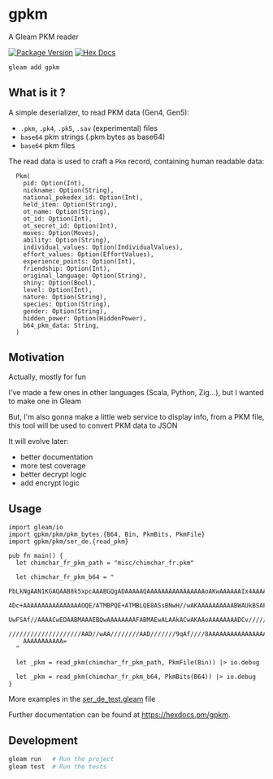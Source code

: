 # gpkm

A Gleam PKM reader

[![Package Version](https://img.shields.io/hexpm/v/gpkm)](https://hex.pm/packages/gpkm)
[![Hex Docs](https://img.shields.io/badge/hex-docs-ffaff3)](https://hexdocs.pm/gpkm/)

```sh
gleam add gpkm
```

## What is it ?

A simple deserializer, to read PKM data (Gen4, Gen5):

- `.pkm`, `.pk4`, `.pk5`, `.sav` (experimental) files
- `base64` pkm strings (.pkm bytes as base64)
- `base64` pkm files

The read data is used to craft a `Pkm` record,
containing human readable data:

```gleam
  Pkm(
    pid: Option(Int),
    nickname: Option(String),
    national_pokedex_id: Option(Int),
    held_item: Option(String),
    ot_name: Option(String),
    ot_id: Option(Int),
    ot_secret_id: Option(Int),
    moves: Option(Moves),
    ability: Option(String),
    individual_values: Option(IndividualValues),
    effort_values: Option(EffortValues),
    experience_points: Option(Int),
    friendship: Option(Int),
    original_language: Option(String),
    shiny: Option(Bool),
    level: Option(Int),
    nature: Option(String),
    species: Option(String),
    gender: Option(String),
    hidden_power: Option(HiddenPower),
    b64_pkm_data: String,
  )
```

## Motivation

Actually, mostly for fun

I've made a few ones in other languages (Scala, Python, Zig...),
but I wanted to make one in Gleam

But, I'm also gonna make a little web service to display info, from a PKM file,
this tool will be used to convert PKM data to JSON

It will evolve later:

- better documentation
- more test coverage
- better decrypt logic
- add encrypt logic

## Usage

```gleam
import gleam/io
import gpkm/pkm/pkm_bytes.{B64, Bin, PkmBits, PkmFile}
import gpkm/pkm/ser_de.{read_pkm}

pub fn main() {
  let chimchar_fr_pkm_path = "misc/chimchar_fr.pkm"

  let chimchar_fr_pkm_b64 = "
    PbLkNgAAN1KGAQAAB8k5xpcAAABGQgADAAAAAQAAAAAAAAAAAAAAAAoAKwAAAAAAIx4AAAAAAABh
    4Dc+AAAAAAAAAAAAAAAAOQE/ATMBPQE+ATMBLQE8ASsBNwH//wAKAAAAAAAAAABWAUkBSAFRAVMB
    UwFSAf//AAAACwEDAABMAAAEBQwAAAAAAAAFABMAEwALAAkACwAKAAoAAAAAAAADCv//////////
    ////////////////////AAD//wAA////////AAD///////9qAf////8AAAAAAAAAAAAAAAAAAAAA
    AAAAAAAAAAA=
  "

  let _pkm = read_pkm(chimchar_fr_pkm_path, PkmFile(Bin)) |> io.debug

  let _pkm = read_pkm(chimchar_fr_pkm_b64, PkmBits(B64)) |> io.debug
}
```

More examples in the [ser_de_test.gleam](./test/pkm/ser_de_test.gleam) file

Further documentation can be found at <https://hexdocs.pm/gpkm>.

## Development

```sh
gleam run   # Run the project
gleam test  # Run the tests
```
